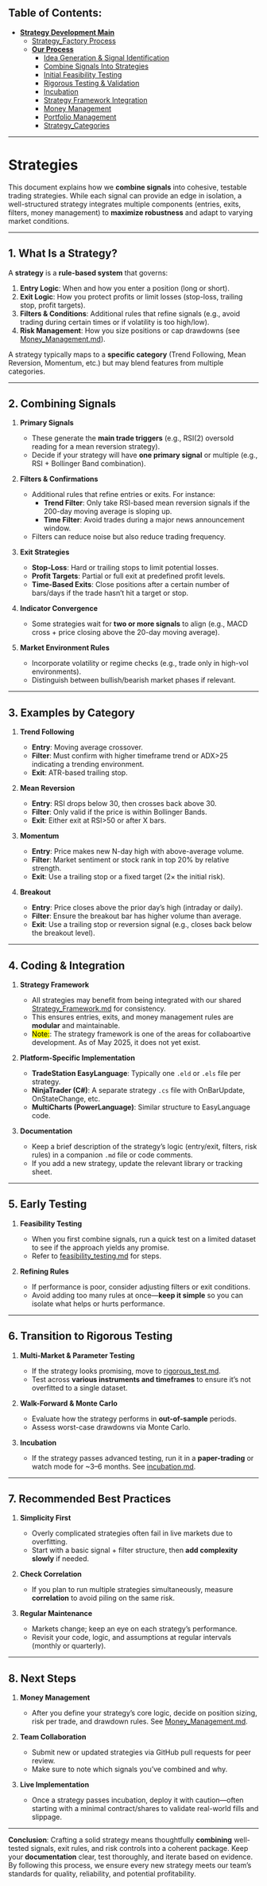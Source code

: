 ## **Table of Contents:**

- [**Strategy Development Main**](../README.md)
  - [Strategy_Factory Process](./strategy_factory.md)
  - [**Our Process**](./README.md)
    - [Idea Generation & Signal Identification](./identify_signals.md)
    - [Combine Signals Into Strategies](./strategies.md)
    - [Initial Feasibility Testing](./feasibility_testing.md)
    - [Rigorous Testing & Validation](./rigorous_test.md)
    - [Incubation](./incubation.md)
    - [Strategy Framework Integration](./Strategy_Framework.md)
    - [Money Management](./Money_Management.md)
    - [Portfolio Management](./Portfolio_Management.md)
    - [Strategy_Categories](./strategy_types.md)

---

# Strategies

This document explains how we **combine signals** into cohesive, testable trading strategies. While each signal can provide an edge in isolation, a well-structured strategy integrates multiple components (entries, exits, filters, money management) to **maximize robustness** and adapt to varying market conditions.

---

## 1. What Is a Strategy?

A **strategy** is a **rule-based system** that governs:
1. **Entry Logic**: When and how you enter a position (long or short).  
2. **Exit Logic**: How you protect profits or limit losses (stop-loss, trailing stop, profit targets).  
3. **Filters & Conditions**: Additional rules that refine signals (e.g., avoid trading during certain times or if volatility is too high/low).  
4. **Risk Management**: How you size positions or cap drawdowns (see [Money_Management.md](./Money_Management.md)).

A strategy typically maps to a **specific category** (Trend Following, Mean Reversion, Momentum, etc.) but may blend features from multiple categories.

---

## 2. Combining Signals

1. **Primary Signals**  
   - These generate the **main trade triggers** (e.g., RSI(2) oversold reading for a mean reversion strategy).  
   - Decide if your strategy will have **one primary signal** or multiple (e.g., RSI + Bollinger Band combination).

2. **Filters & Confirmations**  
   - Additional rules that refine entries or exits. For instance:  
     - **Trend Filter**: Only take RSI-based mean reversion signals if the 200-day moving average is sloping up.  
     - **Time Filter**: Avoid trades during a major news announcement window.  
   - Filters can reduce noise but also reduce trading frequency.

3. **Exit Strategies**  
   - **Stop-Loss**: Hard or trailing stops to limit potential losses.  
   - **Profit Targets**: Partial or full exit at predefined profit levels.  
   - **Time-Based Exits**: Close positions after a certain number of bars/days if the trade hasn’t hit a target or stop.

4. **Indicator Convergence**  
   - Some strategies wait for **two or more signals** to align (e.g., MACD cross + price closing above the 20-day moving average).

5. **Market Environment Rules**  
   - Incorporate volatility or regime checks (e.g., trade only in high-vol environments).  
   - Distinguish between bullish/bearish market phases if relevant.

---

## 3. Examples by Category

1. **Trend Following**  
   - **Entry**: Moving average crossover.  
   - **Filter**: Must confirm with higher timeframe trend or ADX>25 indicating a trending environment.  
   - **Exit**: ATR-based trailing stop.

2. **Mean Reversion**  
   - **Entry**: RSI drops below 30, then crosses back above 30.  
   - **Filter**: Only valid if the price is within Bollinger Bands.  
   - **Exit**: Either exit at RSI>50 or after X bars.

3. **Momentum**  
   - **Entry**: Price makes new N-day high with above-average volume.  
   - **Filter**: Market sentiment or stock rank in top 20% by relative strength.  
   - **Exit**: Use a trailing stop or a fixed target (2× the initial risk).

4. **Breakout**  
   - **Entry**: Price closes above the prior day’s high (intraday or daily).  
   - **Filter**: Ensure the breakout bar has higher volume than average.  
   - **Exit**: Use a trailing stop or reversion signal (e.g., closes back below the breakout level).

---

## 4. Coding & Integration

1. **Strategy Framework**  
   - All strategies may benefit from being integrated with our shared [Strategy_Framework.md](./Strategy_Framework.md) for consistency.  
   - This ensures entries, exits, and money management rules are **modular** and maintainable.  
   - <mark>Note:</mark>: The strategy framework is one of the areas for collaboartive development.  As of May 2025, it does not yet exist.

2. **Platform-Specific Implementation**  
   - **TradeStation EasyLanguage**: Typically one `.eld` or `.els` file per strategy.  
   - **NinjaTrader (C#)**: A separate strategy `.cs` file with OnBarUpdate, OnStateChange, etc.  
   - **MultiCharts (PowerLanguage)**: Similar structure to EasyLanguage code.

3. **Documentation**  
   - Keep a brief description of the strategy’s logic (entry/exit, filters, risk rules) in a companion `.md` file or code comments.  
   - If you add a new strategy, update the relevant library or tracking sheet.

---

## 5. Early Testing

1. **Feasibility Testing**  
   - When you first combine signals, run a quick test on a limited dataset to see if the approach yields any promise.  
   - Refer to [feasibility_testing.md](./feasibility_testing.md) for steps.

2. **Refining Rules**  
   - If performance is poor, consider adjusting filters or exit conditions.  
   - Avoid adding too many rules at once—**keep it simple** so you can isolate what helps or hurts performance.

---

## 6. Transition to Rigorous Testing

1. **Multi-Market & Parameter Testing**  
   - If the strategy looks promising, move to [rigorous_test.md](./rigorous_test.md).  
   - Test across **various instruments and timeframes** to ensure it’s not overfitted to a single dataset.

2. **Walk-Forward & Monte Carlo**  
   - Evaluate how the strategy performs in **out-of-sample** periods.  
   - Assess worst-case drawdowns via Monte Carlo.

3. **Incubation**  
   - If the strategy passes advanced testing, run it in a **paper-trading** or watch mode for ~3–6 months. See [incubation.md](./incubation.md).

---

## 7. Recommended Best Practices

1. **Simplicity First**  
   - Overly complicated strategies often fail in live markets due to overfitting.  
   - Start with a basic signal + filter structure, then **add complexity slowly** if needed.

2. **Check Correlation**  
   - If you plan to run multiple strategies simultaneously, measure **correlation** to avoid piling on the same risk.

3. **Regular Maintenance**  
   - Markets change; keep an eye on each strategy’s performance.  
   - Revisit your code, logic, and assumptions at regular intervals (monthly or quarterly).

---

## 8. Next Steps

1. **Money Management**  
   - After you define your strategy’s core logic, decide on position sizing, risk per trade, and drawdown rules. See [Money_Management.md](./Money_Management.md).

2. **Team Collaboration**  
   - Submit new or updated strategies via GitHub pull requests for peer review.  
   - Make sure to note which signals you’ve combined and why.

3. **Live Implementation**  
   - Once a strategy passes incubation, deploy it with caution—often starting with a minimal contract/shares to validate real-world fills and slippage.

---

**Conclusion**: Crafting a solid strategy means thoughtfully **combining** well-tested signals, exit rules, and risk controls into a coherent package. Keep your **documentation** clear, test thoroughly, and iterate based on evidence. By following this process, we ensure every new strategy meets our team’s standards for quality, reliability, and potential profitability.